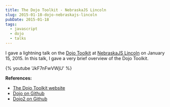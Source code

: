 ```yaml
---
title: The Dojo Toolkit - NebraskaJS Lincoln
slug: 2015-01-18-dojo-nebraskajs-lincoln
pubDate: 2015-01-18
tags:
  - javascript
  - dojo
  - talks
---
```


I gave a lightning talk on the [Dojo Toolkit](http://dojotoolkit.org) at [NebraskaJS Lincoln](http://nebraskajs.com) on January 15, 2015. In this talk, I gave a very brief overview of the Dojo Toolkit.

{% youtube 'JkF7nFwVWjU' %}

__References:__

* [The Dojo Toolkit website](http://dojotoolkit.org)
* [Dojo on Github](https://github.com/dojo/dojo)
* [Dojo2 on Github](https://github.com/dojo/dojo2)

